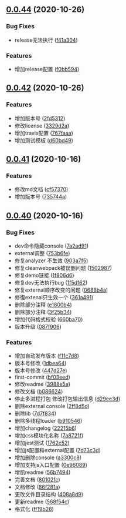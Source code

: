 ## [0.0.44](https://github.com/xbcc123/feflow-devkit-xbc-webpack4/compare/v0.0.42...0.0.44) (2020-10-26)


### Bug Fixes

* release无法执行 ([f41a304](https://github.com/xbcc123/feflow-devkit-xbc-webpack4/commit/f41a304f91021ea136ccdd72597e935988ee5b7a))


### Features

* 增加release配置 ([f0bb594](https://github.com/xbcc123/feflow-devkit-xbc-webpack4/commit/f0bb59474fb6d392c45f1e449fd4fecabe360828))



## [0.0.42](https://github.com/xbcc123/feflow-devkit-xbc-webpack4/compare/0.0.41...v0.0.42) (2020-10-26)


### Features

*  增加版本号 ([2fd5312](https://github.com/xbcc123/feflow-devkit-xbc-webpack4/commit/2fd5312e8897305dabf9acf87dbc85dcb2a99d72))
* 修改license ([3329d2a](https://github.com/xbcc123/feflow-devkit-xbc-webpack4/commit/3329d2aeb1adc17abd3611c10344a52aee5c9655))
* 增加travis配置 ([767faaa](https://github.com/xbcc123/feflow-devkit-xbc-webpack4/commit/767faaaabddf89afd9a682bed43b3db5f045caba))
* 增加测试模板 ([d60bd49](https://github.com/xbcc123/feflow-devkit-xbc-webpack4/commit/d60bd49ed32b40c7024bb235ea10e3b8fb44e691))



## [0.0.41](https://github.com/xbcc123/feflow-devkit-xbc-webpack4/compare/0.0.40...0.0.41) (2020-10-16)


### Features

* 修改md文档 ([cf57370](https://github.com/xbcc123/feflow-devkit-xbc-webpack4/commit/cf57370be968af8e0021104f49e4072ca907fe01))
* 增加版本号 ([735744a](https://github.com/xbcc123/feflow-devkit-xbc-webpack4/commit/735744a3bc68e141c6160cce109dfb8539fe85ae))



## [0.0.40](https://github.com/xbcc123/feflow-devkit-xbc-webpack4/compare/bf03eed6c49a260916c090a71a46da39c0fa06b9...0.0.40) (2020-10-16)


### Bug Fixes

* dev命令隐藏console ([7a2ad91](https://github.com/xbcc123/feflow-devkit-xbc-webpack4/commit/7a2ad918078754d85cfa6a08d97305daa29be6f2))
* external调整 ([753b6fe](https://github.com/xbcc123/feflow-devkit-xbc-webpack4/commit/753b6feddc4e9d3346d9378e16101a996763f8ad))
* 修复analyzer 不生效 ([903a7f5](https://github.com/xbcc123/feflow-devkit-xbc-webpack4/commit/903a7f5ca28d19aa58a52fc72bcdf65c3494c664))
* 修复cleanwebpack被误删问题 ([1502987](https://github.com/xbcc123/feflow-devkit-xbc-webpack4/commit/15029872db207951339c1db83debf2269b549ed1))
* 修复demo链接 ([1f806d6](https://github.com/xbcc123/feflow-devkit-xbc-webpack4/commit/1f806d64a29c42fa351fe67cda9ececdfe279fc9))
* 修复dev无法执行bug ([1f5df62](https://github.com/xbcc123/feflow-devkit-xbc-webpack4/commit/1f5df6270d65bd6e597bb7da839dfe85b3b37941))
* 修复external顺序改变的问题 ([0688b4a](https://github.com/xbcc123/feflow-devkit-xbc-webpack4/commit/0688b4a1b8f1323a23639c3a81fc1b54eea83398))
* 修復extenal只生效一个 ([361a491](https://github.com/xbcc123/feflow-devkit-xbc-webpack4/commit/361a49137063e3515dca95f873174836fde432a3))
* 删除部分注释 ([e1800b4](https://github.com/xbcc123/feflow-devkit-xbc-webpack4/commit/e1800b49602bc7b53d1c38fc5e478a3419a4812f))
* 删除部分注释 ([3f25b34](https://github.com/xbcc123/feflow-devkit-xbc-webpack4/commit/3f25b34c203b75dade8aa0b654d2ad1889c1e9e1))
* 增加代码格式校验 ([660ba70](https://github.com/xbcc123/feflow-devkit-xbc-webpack4/commit/660ba70a689d2e85727c0440f82ae14bc2587860))
* 版本升级 ([087f906](https://github.com/xbcc123/feflow-devkit-xbc-webpack4/commit/087f9066fcca7af61d52e54df0f50fae95dc5d90))


### Features

*  增加自动发布版本 ([f11c7d8](https://github.com/xbcc123/feflow-devkit-xbc-webpack4/commit/f11c7d8963222ade4132b29585ed86b8b6f31b49))
*  版本号修改 ([1dbea64](https://github.com/xbcc123/feflow-devkit-xbc-webpack4/commit/1dbea64725a819abbe5bdcc822e005263535d30d))
*  版本号修改 ([447d27e](https://github.com/xbcc123/feflow-devkit-xbc-webpack4/commit/447d27e6eb7b86ad61db7c59f5f8f5a1847e926c))
* first-commit ([bf03eed](https://github.com/xbcc123/feflow-devkit-xbc-webpack4/commit/bf03eed6c49a260916c090a71a46da39c0fa06b9))
* 修改readme ([3988e5a](https://github.com/xbcc123/feflow-devkit-xbc-webpack4/commit/3988e5acc043e727e40a26fa0c59ac91bed180a0))
* 修改文档 ([b086624](https://github.com/xbcc123/feflow-devkit-xbc-webpack4/commit/b086624da85ee76ba5b5e19980edef3907e5e1a6))
* 停止多进程打包 修改打包输出信息 ([d29ee3d](https://github.com/xbcc123/feflow-devkit-xbc-webpack4/commit/d29ee3d721eae840d3baad944a62c5d68054d3b3))
* 删除external console ([2ff8d5d](https://github.com/xbcc123/feflow-devkit-xbc-webpack4/commit/2ff8d5dcebf869a8a0637397cf38c120ecd35bd4))
* 删除lib ([7d7f834](https://github.com/xbcc123/feflow-devkit-xbc-webpack4/commit/7d7f83466dd5554f3af4482f477b8f4c8179b168))
* 删除多线程loader ([b910546](https://github.com/xbcc123/feflow-devkit-xbc-webpack4/commit/b910546fb9ca5eb02a2380530e4ff275cc2c38dc))
* 增加changelog ([22215b6](https://github.com/xbcc123/feflow-devkit-xbc-webpack4/commit/22215b60d74b1dd93b296e5489a237e0cc9dbcb0))
* 增加css模块化名称 ([7a8721f](https://github.com/xbcc123/feflow-devkit-xbc-webpack4/commit/7a8721f5a3bdf2e7d3a6ee0228e54ffff217c7e1))
* 增加jest测试 ([1762c52](https://github.com/xbcc123/feflow-devkit-xbc-webpack4/commit/1762c5204b9c615fa0930023a542ad3f2850762b))
* 增加js配置和external配置 ([7d73c3d](https://github.com/xbcc123/feflow-devkit-xbc-webpack4/commit/7d73c3dcd3fc41c651f3c385b28baa664423e566))
* 增加删除console ([a3300c8](https://github.com/xbcc123/feflow-devkit-xbc-webpack4/commit/a3300c89e9e8e82eecea31126fdb58f06c5732bb))
* 增加支持js入口配置 ([0e96089](https://github.com/xbcc123/feflow-devkit-xbc-webpack4/commit/0e96089430a42f26cc0ed63e788fdd988b1d7ad9))
* 增肌readme ([56b7494](https://github.com/xbcc123/feflow-devkit-xbc-webpack4/commit/56b7494a39556d32fad35413c63eef9612d65d70))
* 完善文档 ([80102fc](https://github.com/xbcc123/feflow-devkit-xbc-webpack4/commit/80102fcf6e5f9e64c9f86c9d6296646a6cae4e5b))
* 文档修改 ([86f281a](https://github.com/xbcc123/feflow-devkit-xbc-webpack4/commit/86f281a3621cc4473731633b0828e201f32955fc))
* 更改文件目录结构 ([408a8d9](https://github.com/xbcc123/feflow-devkit-xbc-webpack4/commit/408a8d987edb459cc7ac5062727db93f29435a62))
* 更新readme ([568f54c](https://github.com/xbcc123/feflow-devkit-xbc-webpack4/commit/568f54ccc770acf2bfc6ed96264ee7fab9201b10))
* 格式化 ([ff19b28](https://github.com/xbcc123/feflow-devkit-xbc-webpack4/commit/ff19b28acef816442b156cf69e20b0fe8196cb2d))



